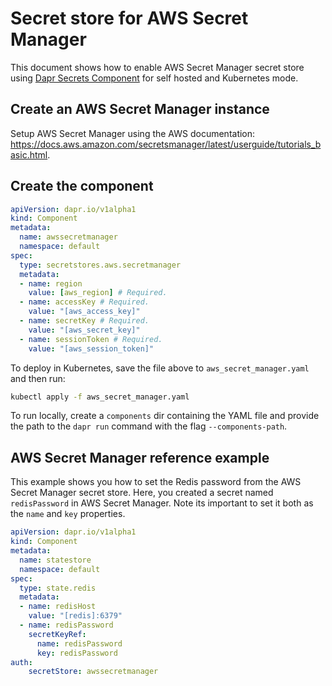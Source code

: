 # Secret store for AWS Secret Manager

This document shows how to enable AWS Secret Manager secret store using [Dapr Secrets Component](../../concepts/secrets/README.md) for self hosted and Kubernetes mode.

## Create an AWS Secret Manager instance

Setup AWS Secret Manager using the AWS documentation: https://docs.aws.amazon.com/secretsmanager/latest/userguide/tutorials_basic.html.

## Create the component

```yaml
apiVersion: dapr.io/v1alpha1
kind: Component
metadata:
  name: awssecretmanager
  namespace: default
spec:
  type: secretstores.aws.secretmanager
  metadata:
  - name: region
    value: [aws_region] # Required.
  - name: accessKey # Required.
    value: "[aws_access_key]"
  - name: secretKey # Required.
    value: "[aws_secret_key]"
  - name: sessionToken # Required.
    value: "[aws_session_token]"
```

To deploy in Kubernetes, save the file above to `aws_secret_manager.yaml` and then run:

```bash
kubectl apply -f aws_secret_manager.yaml
```

To run locally, create a `components` dir containing the YAML file and provide the path to the `dapr run` command with the flag `--components-path`.

## AWS Secret Manager reference example

This example shows you how to set the Redis password from the AWS Secret Manager secret store.
Here, you created a secret named `redisPassword` in AWS Secret Manager. Note its important to set it both as the `name` and `key` properties.

```yaml
apiVersion: dapr.io/v1alpha1
kind: Component
metadata:
  name: statestore
  namespace: default
spec:
  type: state.redis
  metadata:
  - name: redisHost
    value: "[redis]:6379"
  - name: redisPassword
    secretKeyRef:
      name: redisPassword
      key: redisPassword
auth:
    secretStore: awssecretmanager
```
